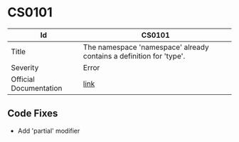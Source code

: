 # CS0101

| Id                     | CS0101                                                               |
| ---------------------- | -------------------------------------------------------------------- |
| Title                  | The namespace 'namespace' already contains a definition for 'type'\. |
| Severity               | Error                                                                |
| Official Documentation | [link](http://docs.microsoft.com/en-us/dotnet/csharp/misc/cs0101)    |

## Code Fixes

* Add 'partial' modifier
